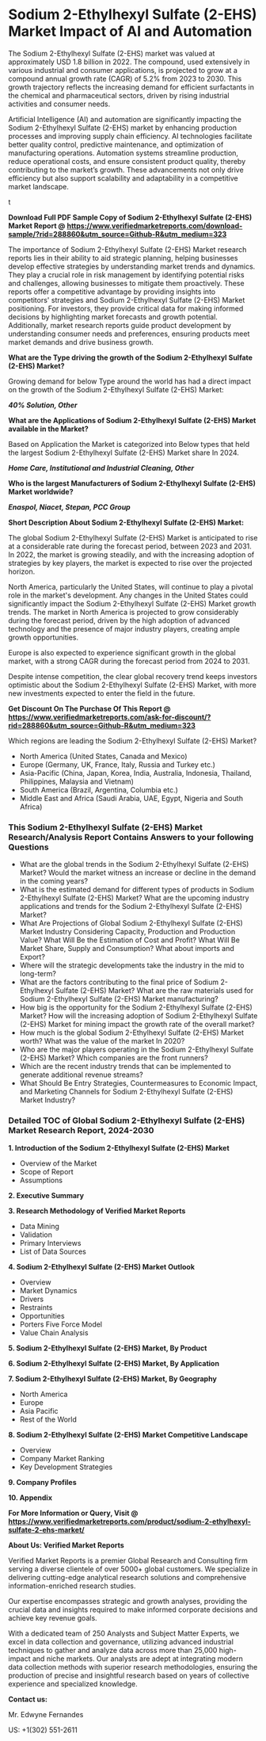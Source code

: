 <meta name="title" content="Global Sodium 2-Ethylhexyl Sulfate (2-EHS) Market Impact of AI and Automation"><meta name="description" content="The Sodium 2-Ethylhexyl Sulfate (2-EHS) market was valued at approximately USD 1.8 billion in 2022. The compound, used extensively in various industrial and consumer a"><meta name="title" content="Sodium 2-Ethylhexyl Sulfate (2-EHS) Market Size, Share, Scope, Trends, Growth, Opportunities, Analysis, Forecast"><h1>Sodium 2-Ethylhexyl Sulfate (2-EHS) Market Impact of AI and Automation</h1><p>The Sodium 2-Ethylhexyl Sulfate (2-EHS) market was valued at approximately USD 1.8 billion in 2022. The compound, used extensively in various industrial and consumer applications, is projected to grow at a compound annual growth rate (CAGR) of 5.2% from 2023 to 2030. This growth trajectory reflects the increasing demand for efficient surfactants in the chemical and pharmaceutical sectors, driven by rising industrial activities and consumer needs.</p><p>Artificial Intelligence (AI) and automation are significantly impacting the Sodium 2-Ethylhexyl Sulfate (2-EHS) market by enhancing production processes and improving supply chain efficiency. AI technologies facilitate better quality control, predictive maintenance, and optimization of manufacturing operations. Automation systems streamline production, reduce operational costs, and ensure consistent product quality, thereby contributing to the market’s growth. These advancements not only drive efficiency but also support scalability and adaptability in a competitive market landscape.</p>t</p><p id="" class=""><strong>Download Full PDF Sample Copy of Sodium 2-Ethylhexyl Sulfate (2-EHS) Market Report @ <a href="https://www.verifiedmarketreports.com/download-sample/?rid=288860&utm_source=Github-R&utm_medium=323" target="_blank">https://www.verifiedmarketreports.com/download-sample/?rid=288860&utm_source=Github-R&utm_medium=323</a></strong></p><p>The importance of&nbsp;Sodium 2-Ethylhexyl Sulfate (2-EHS) Market research reports lies in their ability to aid strategic planning, helping businesses develop effective strategies by understanding market trends and dynamics. They play a crucial role in risk management by identifying potential risks and challenges, allowing businesses to mitigate them proactively. These reports offer a competitive advantage by providing insights into competitors' strategies and Sodium 2-Ethylhexyl Sulfate (2-EHS) Market positioning. For investors, they provide critical data for making informed decisions by highlighting market forecasts and growth potential. Additionally, market research reports guide product development by understanding consumer needs and preferences, ensuring products meet market demands and drive business growth.</p><p><strong>What are the&nbsp;Type driving the growth of the Sodium 2-Ethylhexyl Sulfate (2-EHS) Market?</strong></p><p id="" class="">Growing demand for below Type around the world has had a direct impact on the growth of the Sodium 2-Ethylhexyl Sulfate (2-EHS) Market:</p><em><strong>40% Solution, Other</strong></em></p><strong>What are the&nbsp;Applications&nbsp;of Sodium 2-Ethylhexyl Sulfate (2-EHS) Market available in the Market?</strong></p><p id="" class="">Based on Application the Market is categorized into Below types that held the largest Sodium 2-Ethylhexyl Sulfate (2-EHS) Market share In 2024.</p><em><strong>Home Care, Institutional and Industrial Cleaning, Other</strong></em></p><strong>Who is the largest Manufacturers of Sodium 2-Ethylhexyl Sulfate (2-EHS) Market worldwide?</strong></p><p><em><strong>Enaspol, Niacet, Stepan, PCC Group</strong></em></p><p id="" class=""><strong>Short Description About Sodium 2-Ethylhexyl Sulfate (2-EHS) Market:</strong></p><p>The global Sodium 2-Ethylhexyl Sulfate (2-EHS) Market is anticipated to rise at a considerable rate during the forecast period, between 2023 and 2031. In 2022, the market is growing steadily, and with the increasing adoption of strategies by key players, the market is expected to rise over the projected horizon.</p><p>North America, particularly the United States, will continue to play a pivotal role in the market's development. Any changes in the United States could significantly impact the Sodium 2-Ethylhexyl Sulfate (2-EHS) Market growth trends. The market in North America is projected to grow considerably during the forecast period, driven by the high adoption of advanced technology and the presence of major industry players, creating ample growth opportunities.</p><p>Europe is also expected to experience significant growth in the global market, with a strong CAGR during the forecast period from 2024 to 2031.</p><p>Despite intense competition, the clear global recovery trend keeps investors optimistic about the Sodium 2-Ethylhexyl Sulfate (2-EHS) Market, with more new investments expected to enter the field in the future.</p><p id="" class=""><strong>Get Discount On The Purchase Of This Report @ <a href="https://www.verifiedmarketreports.com/ask-for-discount/?rid=288860&utm_source=Github-R&utm_medium=323" target="_blank">https://www.verifiedmarketreports.com/ask-for-discount/?rid=288860&utm_source=Github-R&utm_medium=323</a></strong></p>Which regions are leading the Sodium 2-Ethylhexyl Sulfate (2-EHS) Market?</p><ul><li>North America (United States, Canada and Mexico)</li><li>Europe (Germany, UK, France, Italy, Russia and Turkey etc.)</li><li>Asia-Pacific (China, Japan, Korea, India, Australia, Indonesia, Thailand, Philippines, Malaysia and Vietnam)</li><li>South America (Brazil, Argentina, Columbia etc.)</li><li>Middle East and Africa (Saudi Arabia, UAE, Egypt, Nigeria and South Africa)</li></ul><h3 id="" class="">This Sodium 2-Ethylhexyl Sulfate (2-EHS) Market Research/Analysis Report Contains Answers to your following Questions</h3><ul><li>What are the global trends in the Sodium 2-Ethylhexyl Sulfate (2-EHS) Market? Would the market witness an increase or decline in the demand in the coming years?</li><li>What is the estimated demand for different types of products in Sodium 2-Ethylhexyl Sulfate (2-EHS) Market? What are the upcoming industry applications and trends for the Sodium 2-Ethylhexyl Sulfate (2-EHS) Market?</li><li>What Are Projections of Global Sodium 2-Ethylhexyl Sulfate (2-EHS) Market Industry Considering Capacity, Production and Production Value? What Will Be the Estimation of Cost and Profit? What Will Be Market Share, Supply and Consumption? What about imports and Export?</li><li>Where will the strategic developments take the industry in the mid to long-term?</li><li>What are the factors contributing to the final price of Sodium 2-Ethylhexyl Sulfate (2-EHS) Market? What are the raw materials used for Sodium 2-Ethylhexyl Sulfate (2-EHS) Market manufacturing?</li><li>How big is the opportunity for the Sodium 2-Ethylhexyl Sulfate (2-EHS) Market? How will the increasing adoption of Sodium 2-Ethylhexyl Sulfate (2-EHS) Market for mining impact the growth rate of the overall market?</li><li>How much is the global Sodium 2-Ethylhexyl Sulfate (2-EHS) Market worth? What was the value of the market In 2020?</li><li>Who are the major players operating in the Sodium 2-Ethylhexyl Sulfate (2-EHS) Market? Which companies are the front runners?</li><li>Which are the recent industry trends that can be implemented to generate additional revenue streams?</li><li>What Should Be Entry Strategies, Countermeasures to Economic Impact, and Marketing Channels for Sodium 2-Ethylhexyl Sulfate (2-EHS) Market Industry?</li></ul><h3 id="" class="">Detailed TOC of Global Sodium 2-Ethylhexyl Sulfate (2-EHS) Market Research Report, 2024-2030</h3><p id="" class=""><strong>1. Introduction of the Sodium 2-Ethylhexyl Sulfate (2-EHS) Market</strong></p><ul><li>Overview of the Market</li><li>Scope of Report</li><li>Assumptions</li></ul><p id="" class=""><strong>2. Executive Summary</strong></p><p id="" class=""><strong>3. Research Methodology of Verified Market Reports</strong></p><ul><li>Data Mining</li><li>Validation</li><li>Primary Interviews</li><li>List of Data Sources</li></ul><p id="" class=""><strong>4. Sodium 2-Ethylhexyl Sulfate (2-EHS) Market Outlook</strong></p><ul><li>Overview</li><li>Market Dynamics</li><li>Drivers</li><li>Restraints</li><li>Opportunities</li><li>Porters Five Force Model</li><li>Value Chain Analysis</li></ul><p id="" class=""><strong>5. Sodium 2-Ethylhexyl Sulfate (2-EHS) Market, By Product</strong></p><p id="" class=""><strong>6. Sodium 2-Ethylhexyl Sulfate (2-EHS) Market, By Application</strong></p><p id="" class=""><strong>7. Sodium 2-Ethylhexyl Sulfate (2-EHS) Market, By Geography</strong></p><ul><li>North America</li><li>Europe</li><li>Asia Pacific</li><li>Rest of the World</li></ul><p id="" class=""><strong>8. Sodium 2-Ethylhexyl Sulfate (2-EHS) Market Competitive Landscape</strong></p><ul><li>Overview</li><li>Company Market Ranking</li><li>Key Development Strategies</li></ul><p id="" class=""><strong>9. Company Profiles</strong></p><p id="" class=""><strong>10. Appendix</strong></p><p id="" class=""><strong>For More Information or Query, Visit @ <a href="https://www.verifiedmarketreports.com/product/sodium-2-ethylhexyl-sulfate-2-ehs-market/" target="_blank">https://www.verifiedmarketreports.com/product/sodium-2-ethylhexyl-sulfate-2-ehs-market/</a></strong></p><p id="" class=""><strong>About Us: Verified Market Reports</strong></p><p id="" class="">Verified Market Reports is a premier Global Research and Consulting firm serving a diverse clientele of over 5000+ global customers. We specialize in delivering cutting-edge analytical research solutions and comprehensive information-enriched research studies.</p><p id="" class="">Our expertise encompasses strategic and growth analyses, providing the crucial data and insights required to make informed corporate decisions and achieve key revenue goals.</p><p id="" class="">With a dedicated team of 250 Analysts and Subject Matter Experts, we excel in data collection and governance, utilizing advanced industrial techniques to gather and analyze data across more than 25,000 high-impact and niche markets. Our analysts are adept at integrating modern data collection methods with superior research methodologies, ensuring the production of precise and insightful research based on years of collective experience and specialized knowledge.</p><p id="" class=""><strong>Contact us:</strong></p><p id="" class="">Mr. Edwyne Fernandes</p><p id="" class="">US: +1(302) 551-2611</p>